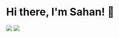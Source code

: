# Hi there, I'm Sahan! 👋

<img src="https://github-readme-stats.vercel.app/api?username=KATTASAHAN&show_icons=true&border_color=2f81f7&title_color=2f81f7&bg_color=0d111700&icon_color=2f81f7&text_color=2f81f7&border_radius=10&text_bold=false&hide_border=true" />

<img src="https://github-readme-stats.vercel.app/api/top-langs/?username=KATTASAHAN&layout=compact&border_color=2f81f7&title_color=2f81f7&bg_color=0d111700&text_color=2f81f7&border_radius=10&text_bold=false&hide_border=true" />

<!-- <img src="https://img.shields.io/badge/javascript-%23323330.svg?style=for-the-badge&logo=javascript&logoColor=%23F7DF1E" /> <img src="https://img.shields.io/badge/typescript-%23007ACC.svg?style=for-the-badge&logo=typescript&logoColor=white" /> <img src="https://img.shields.io/badge/html5-%23E34F26.svg?style=for-the-badge&logo=html5&logoColor=white" /> <img src="https://img.shields.io/badge/css3-%231572B6.svg?style=for-the-badge&logo=css3&logoColor=white" /> -->

<!-- <img src="https://img.shields.io/badge/rust-%23000000.svg?style=for-the-badge&logo=rust&logoColor=white" /> <img src="https://img.shields.io/badge/markdown-%23000000.svg?style=for-the-badge&logo=markdown&logoColor=white" /> -->

<!-- <img src="https://img.shields.io/badge/angular-%23DD0031.svg?style=for-the-badge&logo=angular&logoColor=white" /> <img src="https://img.shields.io/badge/tailwindcss-%2338B2AC.svg?style=for-the-badge&logo=tailwind-css&logoColor=white" /> <img src="https://img.shields.io/badge/bootstrap-%238511FA.svg?style=for-the-badge&logo=bootstrap&logoColor=white" />-->
<!-- <img src="https://img.shields.io/badge/react-%2320232a.svg?style=for-the-badge&logo=react&logoColor=%2361DAFB" /> <img src="https://img.shields.io/badge/node.js-6DA55F?style=for-the-badge&logo=node.js&logoColor=white" /> -->

<!-- <img src="https://img.shields.io/badge/figma-%23F24E1E.svg?style=for-the-badge&logo=figma&logoColor=white" /> <img src="https://img.shields.io/badge/Framer-black?style=for-the-badge&logo=framer&logoColor=blue" />-->
<!-- <img src="https://img.shields.io/badge/Dribbble-EA4C89?style=for-the-badge&logo=dribbble&logoColor=white" /> <img src="https://img.shields.io/badge/Canva-%2300C4CC.svg?style=for-the-badge&logo=Canva&logoColor=white" /> -->

<!-- <img src="https://img.shields.io/badge/MDN_Web_Docs-black?style=for-the-badge&logo=mdnwebdocs&logoColor=white" /> <img src="https://img.shields.io/badge/-Stackoverflow-FE7A16?style=for-the-badge&logo=stack-overflow&logoColor=white" /> <img src="https://img.shields.io/badge/Reddit-%23FF4500.svg?style=for-the-badge&logo=Reddit&logoColor=white" /> <img src="https://img.shields.io/badge/Quora-%23B92B27.svg?style=for-the-badge&logo=Quora&logoColor=white" />

<img src="https://img.shields.io/badge/Visual%20Studio%20Code-0078d7.svg?style=for-the-badge&logo=visual-studio-code&logoColor=white" /> <img src="https://img.shields.io/badge/CodePen-white?style=for-the-badge&logo=codepen&logoColor=black" /> <img src="https://img.shields.io/badge/Replit-DD1200?style=for-the-badge&logo=Replit&logoColor=white" /> <img src="https://img.shields.io/badge/Stackblitz-fff?style=for-the-badge&logo=Stackblitz&logoColor=1389FD" /> -->

<!-- <img src="https://img.shields.io/badge/Google%20Chrome-4285F4?style=for-the-badge&logo=GoogleChrome&logoColor=white" /> <img src="https://img.shields.io/badge/Edge-0078D7?style=for-the-badge&logo=Microsoft-edge&logoColor=white" /> <img src="https://img.shields.io/badge/Brave-FB542B?style=for-the-badge&logo=Brave&logoColor=white" /> -->



